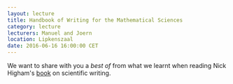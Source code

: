 ```yaml
---
layout: lecture
title: Handbook of Writing for the Mathematical Sciences  
category: lecture
lecturers: Manuel and Joern
location: Lipkenszaal
date: 2016-06-16 16:00:00 CET
---
```


We want to share with you a *best of* from what we learnt when reading Nick Higham's [book] on
scientific writing.

[book]: http://epubs.siam.org/doi/book/10.1137/1.9780898719550
